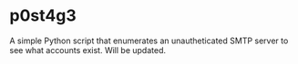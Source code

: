 # p0st4g3
A simple Python script that enumerates an unautheticated SMTP server to see what accounts exist. Will be updated.
